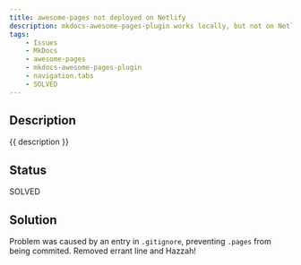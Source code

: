 ```yaml
---
title: awesome-pages not deployed on Netlify
description: mkdocs-awesome-pages-plugin works locally, but not on Netlify deployment.
tags:
    - Issues
    - MkDocs
    - awesome-pages
    - mkdocs-awesome-pages-plugin
    - navigation.tabs
    - SOLVED
---
```


## Description

{{ description }}

## Status

SOLVED

## Solution

Problem was caused by an entry in `.gitignore`, preventing `.pages` from being commited.  Removed errant line and Hazzah!

